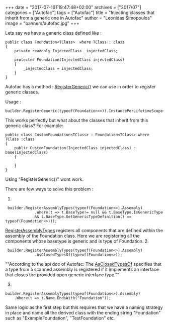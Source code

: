 +++
date = "2017-07-16T19:47:48+02:00"
archives = ["2017/07"]
categories = ["Autofac"]
tags = ["Autofac"]
title = "Injecting classes that inherit from a generic one in Autofac"
author = "Leonidas Simopoulos"
image = "banners/autofac.jpg"
+++

Lets say we have a generic class defined like :

```
public class Foundation<TClass>  where TClass : class
{
	private readonly InjectedClass _injectedClass;

    protected Foundation(InjectedClass injectedClass)
    {
		_injectedClass = injectedClass;
    }
}
```

Autofac has a method : [RegisterGeneric()](http://docs.autofac.org/en/latest/register/registration.html) we can use in order to register generic classes.

Usage :

```
builder.RegisterGeneric(typeof(Foundation<>)).InstancePerLifetimeScope();
```

This works perfectly but what about the classes that inherit from this generic class? 
For example:


```
public class CustomFoundation<TClass> : Foundation<TClass> where TClass :class
{
	public CustomFoundation(InjectedClass injectedClass) : base(injectedClass)
    {

    }
}
```

Using "RegisterGeneric()"  wont work.

There are few ways to solve this problem :

1.

```
 builder.RegisterAssemblyTypes(typeof(Foundation<>).Assembly)
             .Where(t => t.BaseType!= null && t.BaseType.IsGenericType 
			 && t.BaseType.GetGenericTypeDefinition() == typeof(Foundation<>)));
```

[RegisterAssemblyTypes](http://docs.autofac.org/en/latest/register/scanning.html)  registers all components that are defined within the assembly of the Foundation class. Here we are registering  all the components whose basetype is generic and is type of Foundation.
2.

```
 builder.RegisterAssemblyTypes(typeof(Foundation<>).Assembly)
             .AsClosedTypesOf(typeof(Foundation<>));
```

""According to the api doc of Autofac: The [AsClosedTypesOf](https://autofac.org/apidoc/html/150314CB.htm) specifies that a type from a scanned assembly is registered if it implements an interface that closes the provided open generic interface type.""

3.

```
builder.RegisterAssemblyTypes(typeof(Foundation<>).Assembly)
	.Where(t => t.Name.EndsWith("Foundation"));
```
	
Same logic as the first step but this requires that we have a naming strategy in place and name all the derived class with the ending string "Foundation" such as "ExampleFoundation", "TestFoundation" etc.



	


